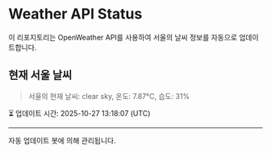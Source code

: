 
# Weather API Status

이 리포지토리는 OpenWeather API를 사용하여 서울의 날씨 정보를 자동으로 업데이트합니다.

## 현재 서울 날씨
> 서울의 현재 날씨: clear sky, 온도: 7.87°C, 습도: 31%

⏳ 업데이트 시간: 2025-10-27 13:18:07 (UTC)

---
자동 업데이트 봇에 의해 관리됩니다.
